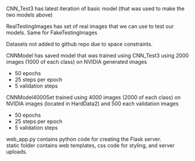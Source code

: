 ﻿CNN_Test3 has latest iteration of basic model (that was used to make the two models above)


RealTestingImages has set of real images that we can use to test our models. Same for FakeTestingImages


Datasets not added to github repo due to space constraints.


CNNModel has saved model that was trained using CNN_Test3 using 2000 images (1000 of each class) on NVIDIA generated images
* 50 epochs
* 25 steps per epoch
* 5 validation steps


CNNModel4000Set trained using 4000 images (2000 of each class) on NVIDIA images (located in HardData2) and 500 each validation images
* 50 epochs
* 25 steps per epoch
* 5 validation steps


web_app.py contains python code for creating the Flask server.\
static folder contains web templates, css code for styling, and server uploads.